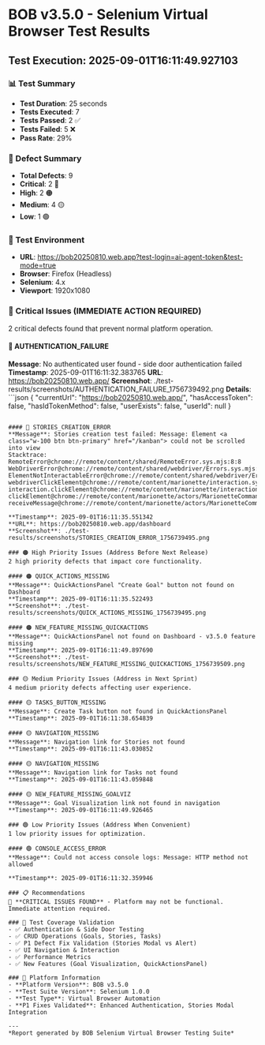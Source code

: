 # BOB v3.5.0 - Selenium Virtual Browser Test Results
## Test Execution: 2025-09-01T16:11:49.927103

### 📊 Test Summary
- **Test Duration**: 25 seconds
- **Tests Executed**: 7
- **Tests Passed**: 2 ✅
- **Tests Failed**: 5 ❌
- **Pass Rate**: 29%

### 🐛 Defect Summary
- **Total Defects**: 9
- **Critical**: 2 🔴
- **High**: 2 🟠  
- **Medium**: 4 🟡
- **Low**: 1 🟢

### 🎯 Test Environment
- **URL**: https://bob20250810.web.app?test-login=ai-agent-token&test-mode=true
- **Browser**: Firefox (Headless)
- **Selenium**: 4.x
- **Viewport**: 1920x1080

### 🚨 Critical Issues (IMMEDIATE ACTION REQUIRED)
2 critical defects found that prevent normal platform operation.

#### 🔴 AUTHENTICATION_FAILURE
**Message**: No authenticated user found - side door authentication failed
**Timestamp**: 2025-09-01T16:11:32.383765
**URL**: https://bob20250810.web.app/
**Screenshot**: ./test-results/screenshots/AUTHENTICATION_FAILURE_1756739492.png
**Details**: ```json
{
  "currentUrl": "https://bob20250810.web.app/",
  "hasAccessToken": false,
  "hasIdTokenMethod": false,
  "userExists": false,
  "userId": null
}
```

#### 🔴 STORIES_CREATION_ERROR
**Message**: Stories creation test failed: Message: Element <a class="w-100 btn btn-primary" href="/kanban"> could not be scrolled into view
Stacktrace:
RemoteError@chrome://remote/content/shared/RemoteError.sys.mjs:8:8
WebDriverError@chrome://remote/content/shared/webdriver/Errors.sys.mjs:199:5
ElementNotInteractableError@chrome://remote/content/shared/webdriver/Errors.sys.mjs:368:5
webdriverClickElement@chrome://remote/content/marionette/interaction.sys.mjs:165:11
interaction.clickElement@chrome://remote/content/marionette/interaction.sys.mjs:134:11
clickElement@chrome://remote/content/marionette/actors/MarionetteCommandsChild.sys.mjs:327:29
receiveMessage@chrome://remote/content/marionette/actors/MarionetteCommandsChild.sys.mjs:210:31

**Timestamp**: 2025-09-01T16:11:35.551342
**URL**: https://bob20250810.web.app/dashboard
**Screenshot**: ./test-results/screenshots/STORIES_CREATION_ERROR_1756739495.png

### 🟠 High Priority Issues (Address Before Next Release)
2 high priority defects that impact core functionality.

#### 🟠 QUICK_ACTIONS_MISSING
**Message**: QuickActionsPanel "Create Goal" button not found on Dashboard
**Timestamp**: 2025-09-01T16:11:35.522493
**Screenshot**: ./test-results/screenshots/QUICK_ACTIONS_MISSING_1756739495.png

#### 🟠 NEW_FEATURE_MISSING_QUICKACTIONS
**Message**: QuickActionsPanel not found on Dashboard - v3.5.0 feature missing
**Timestamp**: 2025-09-01T16:11:49.897690
**Screenshot**: ./test-results/screenshots/NEW_FEATURE_MISSING_QUICKACTIONS_1756739509.png

### 🟡 Medium Priority Issues (Address in Next Sprint)
4 medium priority defects affecting user experience.

#### 🟡 TASKS_BUTTON_MISSING
**Message**: Create Task button not found in QuickActionsPanel
**Timestamp**: 2025-09-01T16:11:38.654839

#### 🟡 NAVIGATION_MISSING
**Message**: Navigation link for Stories not found
**Timestamp**: 2025-09-01T16:11:43.030852

#### 🟡 NAVIGATION_MISSING
**Message**: Navigation link for Tasks not found
**Timestamp**: 2025-09-01T16:11:43.059848

#### 🟡 NEW_FEATURE_MISSING_GOALVIZ
**Message**: Goal Visualization link not found in navigation
**Timestamp**: 2025-09-01T16:11:49.926465

### 🟢 Low Priority Issues (Address When Convenient)
1 low priority issues for optimization.

#### 🟢 CONSOLE_ACCESS_ERROR
**Message**: Could not access console logs: Message: HTTP method not allowed

**Timestamp**: 2025-09-01T16:11:32.359946

### 📋 Recommendations
🔴 **CRITICAL ISSUES FOUND** - Platform may not be functional. Immediate attention required.

### 🎯 Test Coverage Validation
- ✅ Authentication & Side Door Testing
- ✅ CRUD Operations (Goals, Stories, Tasks)
- ✅ P1 Defect Fix Validation (Stories Modal vs Alert)
- ✅ UI Navigation & Interaction
- ✅ Performance Metrics
- ✅ New Features (Goal Visualization, QuickActionsPanel)

### 🔗 Platform Information
- **Platform Version**: BOB v3.5.0
- **Test Suite Version**: Selenium 1.0.0
- **Test Type**: Virtual Browser Automation
- **P1 Fixes Validated**: Enhanced Authentication, Stories Modal Integration

---
*Report generated by BOB Selenium Virtual Browser Testing Suite*
